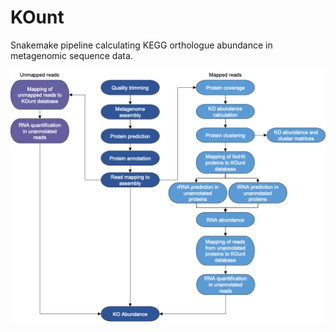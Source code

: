 # KOunt
Snakemake pipeline calculating KEGG orthologue abundance in metagenomic sequence data.

<img src="./workflow.png">
